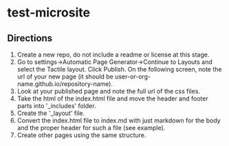 test-microsite
==============

## Directions

1. Create a new repo, do not include a readme or license at this stage.  
2. Go to settings->Automatic Page Generator->Continue to Layouts and select the Tactile layout.  Click Publish.  On the following screen, note the url of your new page (it should be user-or-org-name.github.io/repository-name).  
3. Look at your published page and note the full url of the css files.  
4. Take the html of the index.html file and move the header and footer parts into '_includes' folder.  
5. Create the '_layout' file.  
6. Convert the index.html file to index.md with just markdown for the body and the proper header for such a file (see example).  
7. Create other pages using the same structure.  

